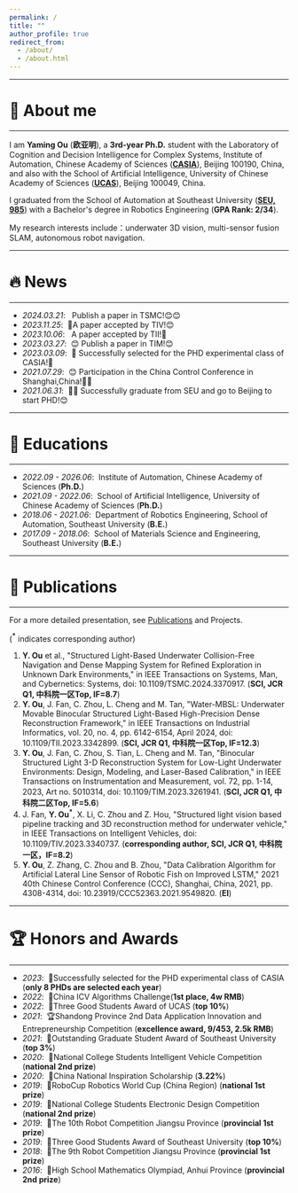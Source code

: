 ```yaml
---
permalink: /
title: ""
author_profile: true
redirect_from: 
  - /about/
  - /about.html
---
```


---
# 👤 About me
---
I am **Yaming Ou** (**欧亚明**), a **3rd-year Ph.D.** student with the Laboratory of Cognition and Decision Intelligence for Complex Systems, Institute of Automation, Chinese Academy of Sciences (**[CASIA](http://www.ia.cas.cn/)**), Beijing 100190, China, and also with the School of Artificial Intelligence, University of Chinese Academy of Sciences (**[UCAS](https://www.ucas.edu.cn/)**), Beijing 100049, China. 

I graduated from the School of Automation at Southeast University (**[SEU, 985](https://www.seu.edu.cn/)**) with a Bachelor's degree in Robotics Engineering (**GPA Rank: 2/34**).

My research interests include：underwater 3D vision, multi-sensor fusion SLAM, autonomous robot navigation.

---
# 🔥 News
---
- *2024.03.21*: &nbsp; Publish a paper in TSMC!😊😊
- *2023.11.25*: &nbsp;🎉A paper accepted by TIV!😊
- *2023.10.06*: &nbsp; A paper accepted by TII!🎉
- *2023.03.27*: &nbsp;😊 Publish a paper in TIM!😊
- *2023.03.09*: &nbsp;🎉 Successfully selected for the PHD experimental class of CASIA!🎉
- *2021.07.29*: &nbsp;😊 Participation in the China Control Conference in Shanghai,China!🎉🎉
- *2021.06.31*: &nbsp;🎉🎉 Successfully graduate from SEU and go to Beijing to start PHD!😊

---
# 📖 Educations
---
- *2022.09 - 2026.06*:&nbsp; Institute of Automation, Chinese Academy of Sciences (**Ph.D.**)
- *2021.09 - 2022.06*:&nbsp; School of Artificial Intelligence, University of Chinese Academy of Sciences (**Ph.D.**)
- *2018.06 - 2021.06*:&nbsp; Department of Robotics Engineering, School of Automation, Southeast University (**B.E.**)
- *2017.09 - 2018.06*:&nbsp; School of Materials Science and Engineering, Southeast University (**B.E.**)

---
# 📝 Publications 
---
For a more detailed presentation, see [Publications](https://ouyaming.github.io/publications/) and Projects.

(**<sup>*</sup>** indicates corresponding author)
1. **Y. Ou** et al., "Structured Light-Based Underwater Collision-Free Navigation and Dense Mapping System for Refined Exploration in Unknown Dark Environments," in IEEE Transactions on Systems, Man, and Cybernetics: Systems, doi: 10.1109/TSMC.2024.3370917. (**SCI, JCR Q1, 中科院一区Top, IF=8.7**)
2. **Y. Ou**, J. Fan, C. Zhou, L. Cheng and M. Tan, "Water-MBSL: Underwater Movable Binocular Structured Light-Based High-Precision Dense Reconstruction Framework," in IEEE Transactions on Industrial Informatics, vol. 20, no. 4, pp. 6142-6154, April 2024, doi: 10.1109/TII.2023.3342899. (**SCI, JCR Q1, 中科院一区Top, IF=12.3**)
3. **Y. Ou**, J. Fan, C. Zhou, S. Tian, L. Cheng and M. Tan, "Binocular Structured Light 3-D Reconstruction System for Low-Light Underwater Environments: Design, Modeling, and Laser-Based Calibration," in IEEE Transactions on Instrumentation and Measurement, vol. 72, pp. 1-14, 2023, Art no. 5010314, doi: 10.1109/TIM.2023.3261941. (**SCI, JCR Q1, 中科院二区Top, IF=5.6**)
4. J. Fan, **Y. Ou<sup>*</sup>**, X. Li, C. Zhou and Z. Hou, "Structured light vision based pipeline tracking and 3D reconstruction method for underwater vehicle," in IEEE Transactions on Intelligent Vehicles, doi: 10.1109/TIV.2023.3340737. (**corresponding author, SCI, JCR Q1, 中科院一区，IF=8.2**)
5. **Y. Ou**, Z. Zhang, C. Zhou and B. Zhou, "Data Calibration Algorithm for Artificial Lateral Line Sensor of Robotic Fish on Improved LSTM," 2021 40th Chinese Control Conference (CCC), Shanghai, China, 2021, pp. 4308-4314, doi: 10.23919/CCC52363.2021.9549820. (**EI**)

---
# 🏆 Honors and Awards
---
- *2023*:&nbsp; 📜Successfully selected for the PHD experimental class of CASIA (**only 8 PHDs are selected each year**)
- *2022*:&nbsp; 🥇China ICV Algorithms Challenge(**1st place, 4w RMB**)
- *2022*:&nbsp; 📜Three Good Students Award of UCAS (**top 10%**)
- *2021*:&nbsp; 🏆Shandong Province 2nd Data Application Innovation and Entrepreneurship Competition (**excellence award, 9/453, 2.5k RMB**)
- *2021*:&nbsp; 📜Outstanding Graduate Student Award of Southeast University (**top 3%**)
- *2020*:&nbsp; 🥈National College Students Intelligent Vehicle Competition (**national 2nd prize**)
- *2020*:&nbsp; 📜China National Inspiration Scholarship (**3.22%**)
- *2019*:&nbsp; 🥇RoboCup Robotics World Cup (China Region) (**national 1st prize**)
- *2019*:&nbsp; 🥈National College Students Electronic Design Competition (**national 2nd prize**)
- *2019*:&nbsp; 🥇The 10th Robot Competition Jiangsu Province (**provincial 1st prize**)
- *2019*:&nbsp; 📜Three Good Students Award of Southeast University (**top 10%**)
- *2018*:&nbsp; 🥇The 9th Robot Competition Jiangsu Province (**provincial 1st prize**)
- *2016*:&nbsp; 🥈High School Mathematics Olympiad, Anhui Province (**provincial 2nd prize**)
